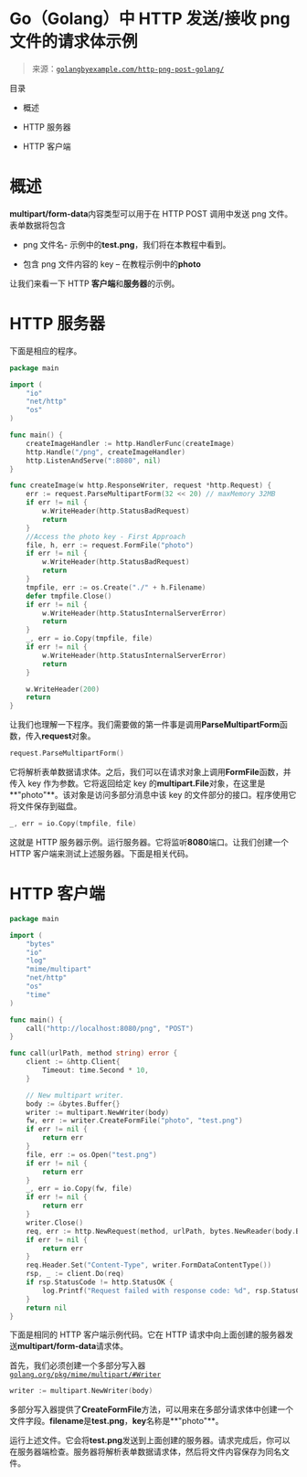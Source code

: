 <!--yml

类别：未分类

日期：2024-10-13 06:32:48

-->

# Go（Golang）中 HTTP 发送/接收 png 文件的请求体示例

> 来源：[`golangbyexample.com/http-png-post-golang/`](https://golangbyexample.com/http-png-post-golang/)

目录

+   概述

+   HTTP 服务器

+   HTTP 客户端

# **概述**

**multipart/form-data**内容类型可以用于在 HTTP POST 调用中发送 png 文件。表单数据将包含

+   png 文件名- 示例中的**test.png**，我们将在本教程中看到。

+   包含 png 文件内容的 key – 在教程示例中的**photo**

让我们来看一下 HTTP **客户端**和**服务器**的示例。

# **HTTP 服务器**

下面是相应的程序。

```go
package main

import (
	"io"
	"net/http"
	"os"
)

func main() {
	createImageHandler := http.HandlerFunc(createImage)
	http.Handle("/png", createImageHandler)
	http.ListenAndServe(":8080", nil)
}

func createImage(w http.ResponseWriter, request *http.Request) {
	err := request.ParseMultipartForm(32 << 20) // maxMemory 32MB
	if err != nil {
		w.WriteHeader(http.StatusBadRequest)
		return
	}
	//Access the photo key - First Approach
	file, h, err := request.FormFile("photo")
	if err != nil {
		w.WriteHeader(http.StatusBadRequest)
		return
	}
	tmpfile, err := os.Create("./" + h.Filename)
	defer tmpfile.Close()
	if err != nil {
		w.WriteHeader(http.StatusInternalServerError)
		return
	}
	_, err = io.Copy(tmpfile, file)
	if err != nil {
		w.WriteHeader(http.StatusInternalServerError)
		return
	}

	w.WriteHeader(200)
	return
}
```

让我们也理解一下程序。我们需要做的第一件事是调用**ParseMultipartForm**函数，传入**request**对象。

```go
request.ParseMultipartForm()
```

它将解析表单数据请求体。之后，我们可以在请求对象上调用**FormFile**函数，并传入 key 作为参数。它将返回给定 key 的**multipart.File**对象，在这里是**"photo"**。该对象是访问多部分消息中该 key 的文件部分的接口。程序使用它将文件保存到磁盘。

```go
_, err = io.Copy(tmpfile, file)
```

这就是 HTTP 服务器示例。运行服务器。它将监听**8080**端口。让我们创建一个 HTTP 客户端来测试上述服务器。下面是相关代码。

# **HTTP 客户端**

```go
package main

import (
	"bytes"
	"io"
	"log"
	"mime/multipart"
	"net/http"
	"os"
	"time"
)

func main() {
	call("http://localhost:8080/png", "POST")
}

func call(urlPath, method string) error {
	client := &http.Client{
		Timeout: time.Second * 10,
	}

	// New multipart writer.
	body := &bytes.Buffer{}
	writer := multipart.NewWriter(body)
	fw, err := writer.CreateFormFile("photo", "test.png")
	if err != nil {
		return err
	}
	file, err := os.Open("test.png")
	if err != nil {
		return err
	}
	_, err = io.Copy(fw, file)
	if err != nil {
		return err
	}
	writer.Close()
	req, err := http.NewRequest(method, urlPath, bytes.NewReader(body.Bytes()))
	if err != nil {
		return err
	}
	req.Header.Set("Content-Type", writer.FormDataContentType())
	rsp, _ := client.Do(req)
	if rsp.StatusCode != http.StatusOK {
		log.Printf("Request failed with response code: %d", rsp.StatusCode)
	}
	return nil
}
```

下面是相同的 HTTP 客户端示例代码。它在 HTTP 请求中向上面创建的服务器发送**multipart/form-data**请求体。

首先，我们必须创建一个多部分写入器 [`golang.org/pkg/mime/multipart/#Writer`](https://golang.org/pkg/mime/multipart/#Writer)

```go
writer := multipart.NewWriter(body)
```

多部分写入器提供了**CreateFormFile**方法，可以用来在多部分请求体中创建一个文件字段。**filename**是**test.png**，**key**名称是**"photo"**。

运行上述文件。它会将**test.png**发送到上面创建的服务器。请求完成后，你可以在服务器端检查。服务器将解析表单数据请求体，然后将文件内容保存为同名文件。


